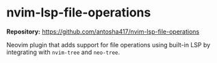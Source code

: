 # nvim-lsp-file-operations

**Repository:** <https://github.com/antosha417/nvim-lsp-file-operations>

Neovim plugin that adds support for file operations using built-in LSP by integrating with `nvim-tree` and `neo-tree`.

<!-- vim: set ft=markdown: -->